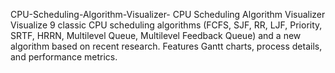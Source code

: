 CPU-Scheduling-Algorithm-Visualizer-
CPU Scheduling Algorithm Visualizer Visualize 9 classic CPU scheduling algorithms (FCFS, SJF, RR, LJF, Priority, SRTF, HRRN, Multilevel Queue, Multilevel Feedback Queue) and a new algorithm based on recent research. Features Gantt charts, process details, and performance metrics.